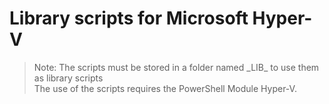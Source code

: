 # Library scripts for Microsoft Hyper-V

> Note: The scripts must be stored in a folder named \_LIB_ to use them as library scripts
> <br>The use of the scripts requires the PowerShell Module Hyper-V.
